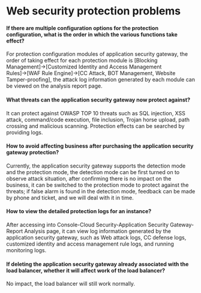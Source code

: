 # Web security protection problems

#### If there are multiple configuration options for the protection configuration, what is the order in which the various functions take effect?

For protection configuration modules of application security gateway, the order of taking effect for each protection module is [Blocking Management]→[Customized Identity and Access Management Rules]→[WAF Rule Engine]→[CC Attack, BOT Management, Website Tamper-proofing], the attack log information generated by each module can be viewed on the analysis report page.

#### What threats can the application security gateway now protect against?

It can protect against OWASP TOP 10 threats such as SQL injection, XSS attack, command/code execution, file inclusion, Trojan horse upload, path crossing and malicious scanning. Protection effects can be searched by providing logs.

#### How to avoid affecting business after purchasing the application security gateway protection?

Currently, the application security gateway supports the detection mode and the protection mode, the detection mode can be first turned on to observe attack situation, after confirming there is no impact on the business, it can be switched to the protection mode to protect against the threats; if false alarm is found in the detection mode, feedback can be made by phone and ticket, and we will deal with it in time.

#### How to view the detailed protection logs for an instance?

After accessing into Console-Cloud Security-Application Security Gateway-Report Analysis page, it can view log information generated by the application security gateway, such as Web attack logs, CC defense logs, customized identity and access management rule logs, and running monitoring logs.

#### If deleting the application security gateway already associated with the load balancer, whether it will affect work of the load balancer?

No impact, the load balancer will still work normally.